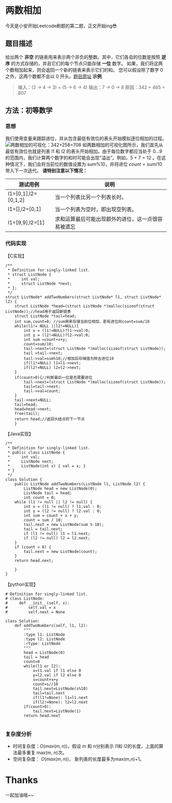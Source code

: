 # 两数相加

今天是小安开始Leetcode刷题的第二题，正文开始ing😎

## 题目描述
给出两个 **非空** 的链表用来表示两个非负的整数。其中，它们各自的位数是按照 **逆序** 的方式存储的，并且它们的每个节点只能存储 **一位** 数字。
如果，我们将这两个数相加起来，则会返回一个新的链表来表示它们的和。
您可以假设除了数字 0 之外，这两个数都不会以 0 开头。[题目原址](https://leetcode-cn.com/problems/add-two-numbers/)
**示例**
> 输入：(2 -> 4 -> 3) + (5 -> 6 -> 4)
> 输出：7 -> 0 -> 8
> 原因：342 + 465 = 807

## 方法：初等数学

### 思想
我们使用变量来跟踪进位，并从包含最低有效位的表头开始模拟逐位相加的过程。
![两数相加的可视化：342+258=708](https://img-blog.csdnimg.cn/20181207210901837.png)
如两数相加的可视化图所示，我们首先从最低有效位也就是列表 l1 和 l2 的表头开始相加。由于每位数字都应当处于 0...9 的范围内，我们计算两个数字的和时可能会出现“溢出”。例如，$5 + 7 = 12$ 。在这种情况下，我们会将当前位的数值设置为 sum%10，并将进位 $count =sum/10$ 带入下一次迭代。
**请特别注意以下情况：**

|测试用例  |说明  |
|--|--|
| l1=[0,1],l2=[0,1,2] |当一个列表比另一个列表长时。  |
|   l1=[],l2=[0,1]|  当一个列表为空时，即出现空列表。|
|l1=[9,9],l2=[1]|求和运算最后可能出现额外的进位，这一点很容易被遗忘 |
### 代码实现
【C实现】

```
/**
 * Definition for singly-linked list.
 * struct ListNode {
 *     int val;
 *     struct ListNode *next;
 * };
 */
struct ListNode* addTwoNumbers(struct ListNode* l1, struct ListNode* l2) {
    struct ListNode *head=(struct ListNode *)malloc(sizeof(struct ListNode));//head用于返回新链表
    struct ListNode *tail=head;
    int sum,count=0; //sum用来存储当前位相加，若有进位则count=sum/10
    while(l1!= NULL ||l2!=NULL){
        int x = (l1!=NULL)?l1->val:0;
        int y = (l2!=NULL)?l2->val:0;
        int sum =count+x+y;
        count=sum/10;
        tail->next=(struct ListNode *)malloc(sizeof(struct ListNode));
        tail =tail->next;
        tail->val=sum%10;//相加后存储值为除去进位10
        if(l1!=NULL) l1=l1->next;
        if(l2!=NULL) l2=l2->next;
    }
    if(count>0){//判断最后一位是否需要进位
        tail->next=(struct ListNode *)malloc(sizeof(struct ListNode));
        tail=tail->next;
        tail->val=count;
    }
    tail->next=NULL;
    tail=head;
    head=head->next;
    free(tail);
    return head;//返回头结点的下一节点
    }
```
【Java实现】

```
/**
 * Definition for singly-linked list.
 * public class ListNode {
 *     int val;
 *     ListNode next;
 *     ListNode(int x) { val = x; }
 * }
 */
class Solution {
    public ListNode addTwoNumbers(ListNode l1, ListNode l2) {
        ListNode head = new ListNode(0);
        ListNode tail = head;
        int count = 0;
    while (l1 != null || l2 != null) {
        int x = (l1 != null) ? l1.val : 0;
        int y = (l2 != null) ? l2.val : 0;
        int sum = count + x + y;
        count = sum / 10;
        tail.next = new ListNode(sum % 10);
        tail = tail.next;
        if (l1 != null) l1 = l1.next;
        if (l2 != null) l2 = l2.next;
    }
    if (count > 0) {
        tail.next = new ListNode(count);
    }
    return head.next;
        
    }
}
```
【python实现】

```
# Definition for singly-linked list.
# class ListNode:
#     def __init__(self, x):
#         self.val = x
#         self.next = None

class Solution:
    def addTwoNumbers(self, l1, l2):
        """
        :type l1: ListNode
        :type l2: ListNode
        :rtype: ListNode
        """
        head = ListNode(0)
        tail = head
        count=0
        while(l1 or l2):
            x=l1.val if l1 else 0
            y=l2.val if l2 else 0
            s=count+x+y
            count=s//10
            tail.next=ListNode(s%10)
            tail=tail.next
            if(l1!=None): l1=l1.next
            if(l2!=None): l2=l2.next
        if(count>0):
            tail.next=ListNode(1)
        return head.next
    
```
### 复杂度分析
 - 时间复杂度：$O(max(m,n))$，假设 m 和 n分别表示 l1和 l2的长度，上面的算法最多重复 max(m, n)次。
 - 空间复杂度： $O(max(m,n))$， 新列表的长度最多为max(m,n)+1。
 

# Thanks
一起加油哦~~
